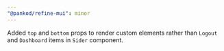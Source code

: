 ```yaml
---
"@pankod/refine-mui": minor
---
```


Added `top` and `bottom` props to render custom elements rather than `Logout` and `Dashboard` items in `Sider` component.
